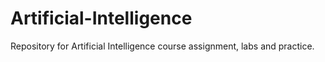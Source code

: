 # Artificial-Intelligence
Repository for Artificial Intelligence course assignment, labs and practice.
